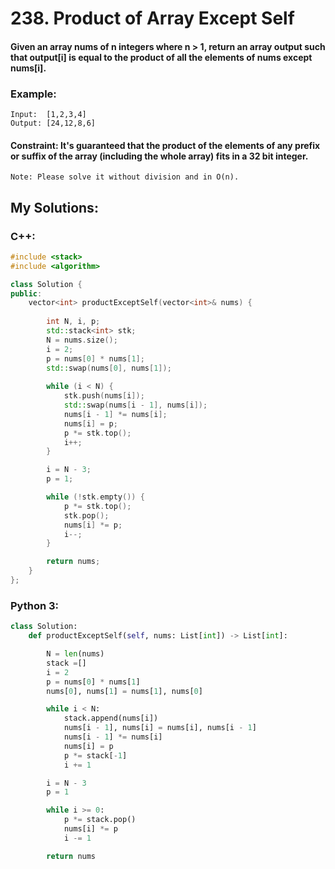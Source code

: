 # 238. Product of Array Except Self

#### Given an array nums of n integers where n > 1,  return an array output such that output[i] is equal to the product of all the elements of nums except nums[i].

### Example:
```
Input:  [1,2,3,4]
Output: [24,12,8,6]
```
#### Constraint: It's guaranteed that the product of the elements of any prefix or suffix of the array (including the whole array) fits in a 32 bit integer.
```
Note: Please solve it without division and in O(n).
```

## My Solutions:

### C++:
```cpp
#include <stack>
#include <algorithm>

class Solution {
public:
    vector<int> productExceptSelf(vector<int>& nums) {
        
        int N, i, p;
        std::stack<int> stk;
        N = nums.size();
        i = 2;
        p = nums[0] * nums[1];
        std::swap(nums[0], nums[1]);
        
        while (i < N) {
            stk.push(nums[i]);
            std::swap(nums[i - 1], nums[i]);
            nums[i - 1] *= nums[i];
            nums[i] = p;
            p *= stk.top();
            i++;
        }

        i = N - 3;
        p = 1;

        while (!stk.empty()) {
            p *= stk.top();
            stk.pop();
            nums[i] *= p;
            i--;
        }

        return nums;
    }
};
```
### Python 3:
```python
class Solution:
    def productExceptSelf(self, nums: List[int]) -> List[int]:

        N = len(nums)
        stack =[]
        i = 2
        p = nums[0] * nums[1]
        nums[0], nums[1] = nums[1], nums[0]

        while i < N:
            stack.append(nums[i])
            nums[i - 1], nums[i] = nums[i], nums[i - 1]
            nums[i - 1] *= nums[i]
            nums[i] = p
            p *= stack[-1]
            i += 1

        i = N - 3
        p = 1

        while i >= 0:
            p *= stack.pop()
            nums[i] *= p
            i -= 1

        return nums
```
